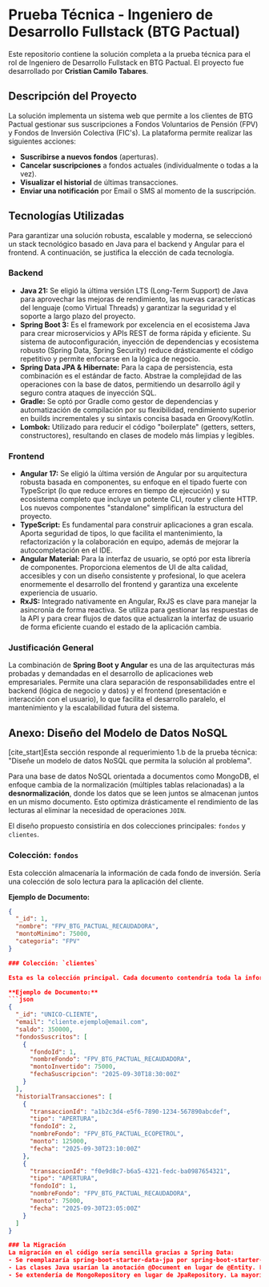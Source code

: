 # Prueba Técnica - Ingeniero de Desarrollo Fullstack (BTG Pactual)

Este repositorio contiene la solución completa a la prueba técnica para el rol de Ingeniero de Desarrollo Fullstack en BTG Pactual. El proyecto fue desarrollado por **Cristian Camilo Tabares**.

## Descripción del Proyecto

La solución implementa un sistema web que permite a los clientes de BTG Pactual gestionar sus suscripciones a Fondos Voluntarios de Pensión (FPV) y Fondos de Inversión Colectiva (FIC's). La plataforma permite realizar las siguientes acciones:

* **Suscribirse a nuevos fondos** (aperturas).
* **Cancelar suscripciones** a fondos actuales (individualmente o todas a la vez).
* **Visualizar el historial** de últimas transacciones.
* **Enviar una notificación** por Email o SMS al momento de la suscripción.

## Tecnologías Utilizadas

Para garantizar una solución robusta, escalable y moderna, se seleccionó un stack tecnológico basado en Java para el backend y Angular para el frontend. A continuación, se justifica la elección de cada tecnología.

### Backend

* **Java 21:** Se eligió la última versión LTS (Long-Term Support) de Java para aprovechar las mejoras de rendimiento, las nuevas características del lenguaje (como Virtual Threads) y garantizar la seguridad y el soporte a largo plazo del proyecto.
* **Spring Boot 3:** Es el framework por excelencia en el ecosistema Java para crear microservicios y APIs REST de forma rápida y eficiente. Su sistema de autoconfiguración, inyección de dependencias y ecosistema robusto (Spring Data, Spring Security) reduce drásticamente el código repetitivo y permite enfocarse en la lógica de negocio.
* **Spring Data JPA & Hibernate:** Para la capa de persistencia, esta combinación es el estándar de facto. Abstrae la complejidad de las operaciones con la base de datos, permitiendo un desarrollo ágil y seguro contra ataques de inyección SQL.
* **Gradle:** Se optó por Gradle como gestor de dependencias y automatización de compilación por su flexibilidad, rendimiento superior en builds incrementales y su sintaxis concisa basada en Groovy/Kotlin.
* **Lombok:** Utilizado para reducir el código "boilerplate" (getters, setters, constructores), resultando en clases de modelo más limpias y legibles.

### Frontend

* **Angular 17:** Se eligió la última versión de Angular por su arquitectura robusta basada en componentes, su enfoque en el tipado fuerte con TypeScript (lo que reduce errores en tiempo de ejecución) y su ecosistema completo que incluye un potente CLI, router y cliente HTTP. Los nuevos componentes "standalone" simplifican la estructura del proyecto.
* **TypeScript:** Es fundamental para construir aplicaciones a gran escala. Aporta seguridad de tipos, lo que facilita el mantenimiento, la refactorización y la colaboración en equipo, además de mejorar la autocompletación en el IDE.
* **Angular Material:** Para la interfaz de usuario, se optó por esta librería de componentes. Proporciona elementos de UI de alta calidad, accesibles y con un diseño consistente y profesional, lo que acelera enormemente el desarrollo del frontend y garantiza una excelente experiencia de usuario.
* **RxJS:** Integrado nativamente en Angular, RxJS es clave para manejar la asincronía de forma reactiva. Se utiliza para gestionar las respuestas de la API y para crear flujos de datos que actualizan la interfaz de usuario de forma eficiente cuando el estado de la aplicación cambia.

### Justificación General

La combinación de **Spring Boot y Angular** es una de las arquitecturas más probadas y demandadas en el desarrollo de aplicaciones web empresariales. Permite una clara separación de responsabilidades entre el backend (lógica de negocio y datos) y el frontend (presentación e interacción con el usuario), lo que facilita el desarrollo paralelo, el mantenimiento y la escalabilidad futura del sistema.

## Anexo: Diseño del Modelo de Datos NoSQL

[cite_start]Esta sección responde al requerimiento 1.b de la prueba técnica: "Diseñe un modelo de datos NoSQL que permita la solución al problema".

Para una base de datos NoSQL orientada a documentos como MongoDB, el enfoque cambia de la normalización (múltiples tablas relacionadas) a la **desnormalización**, donde los datos que se leen juntos se almacenan juntos en un mismo documento. Esto optimiza drásticamente el rendimiento de las lecturas al eliminar la necesidad de operaciones `JOIN`.

El diseño propuesto consistiría en dos colecciones principales: `fondos` y `clientes`.

### Colección: `fondos`

Esta colección almacenaría la información de cada fondo de inversión. Sería una colección de solo lectura para la aplicación del cliente.

**Ejemplo de Documento:**
```json
{
  "_id": 1,
  "nombre": "FPV_BTG_PACTUAL_RECAUDADORA",
  "montoMinimo": 75000,
  "categoria": "FPV"
}

### Colección: `clientes`

Esta es la colección principal. Cada documento contendría toda la información relevante de un cliente, incluyendo sus suscripciones activas y su historial de transacciones, incrustados como arreglos de sub-documentos. Almacenar los datos de esta manera permite que, con una sola consulta, la aplicación recupere toda la información necesaria para renderizar la pantalla del usuario.

**Ejemplo de Documento:**
```json
{
  "_id": "UNICO-CLIENTE",
  "email": "cliente.ejemplo@email.com",
  "saldo": 350000,
  "fondosSuscritos": [
    {
      "fondoId": 1,
      "nombreFondo": "FPV_BTG_PACTUAL_RECAUDADORA",
      "montoInvertido": 75000,
      "fechaSuscripcion": "2025-09-30T18:30:00Z"
    }
  ],
  "historialTransacciones": [
    {
      "transaccionId": "a1b2c3d4-e5f6-7890-1234-567890abcdef",
      "tipo": "APERTURA",
      "fondoId": 2,
      "nombreFondo": "FPV_BTG_PACTUAL_ECOPETROL",
      "monto": 125000,
      "fecha": "2025-09-30T23:10:00Z"
    },
    {
      "transaccionId": "f0e9d8c7-b6a5-4321-fedc-ba0987654321",
      "tipo": "APERTURA",
      "fondoId": 1,
      "nombreFondo": "FPV_BTG_PACTUAL_RECAUDADORA",
      "monto": 75000,
      "fecha": "2025-09-30T23:05:00Z"
    }
  ]
}

### la Migración
La migración en el código sería sencilla gracias a Spring Data:
- Se reemplazaría spring-boot-starter-data-jpa por spring-boot-starter-data-mongodb
- Las clases Java usarían la anotación @Document en lugar de @Entity. La clase Cliente contendría List<FondoSuscrito> y List<Transaccion> como atributos
- Se extendería de MongoRepository en lugar de JpaRepository. La mayoría de los métodos (save, findById) tienen la misma firma, minimizando los cambios en la capa de servicio.

